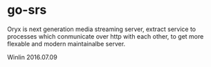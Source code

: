 # go-srs

Oryx is next generation media streaming server, extract service to processes which conmunicate over http with each other, to get more flexable and modern maintainalbe server.

Winlin 2016.07.09

